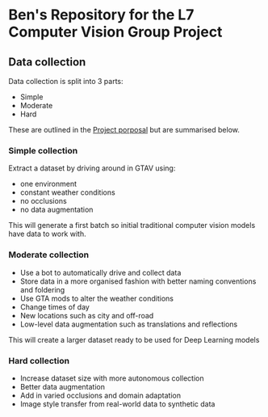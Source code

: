 # Ben's Repository for the L7 Computer Vision Group Project

## Data collection

Data collection is split into 3 parts:
- Simple
- Moderate
- Hard

These are outlined in the [Project porposal](https://docs.google.com/document/d/1W9PfvrghWIqlU7HPn4r41bp9XF29-lf22zSJjPwU78k/edit) but are summarised below.

### Simple collection
Extract a dataset by driving around in GTAV using:
- one environment
- constant weather conditions
- no occlusions
- no data augmentation

This will generate a first batch so initial traditional computer vision models have data to work with.

### Moderate collection
- Use a bot to automatically drive and collect data
- Store data in a more organised fashion with better naming conventions and foldering
- Use GTA mods to alter the weather conditions
- Change times of day
- New locations such as city and off-road
- Low-level data augmentation such as translations and reflections

This will create a larger dataset ready to be used for Deep Learning models

### Hard collection
- Increase dataset size with more autonomous collection
- Better data augmentation
- Add in varied occlusions and domain adaptation
- Image style transfer from real-world data to synthetic data

